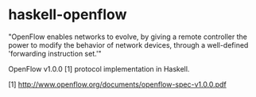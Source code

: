 haskell-openflow
================

"OpenFlow enables networks to evolve, by giving a remote controller the power to modify the behavior of network devices, through a well-defined 'forwarding instruction set.'" 

OpenFlow v1.0.0 [1] protocol implementation in Haskell.

[1] http://www.openflow.org/documents/openflow-spec-v1.0.0.pdf
